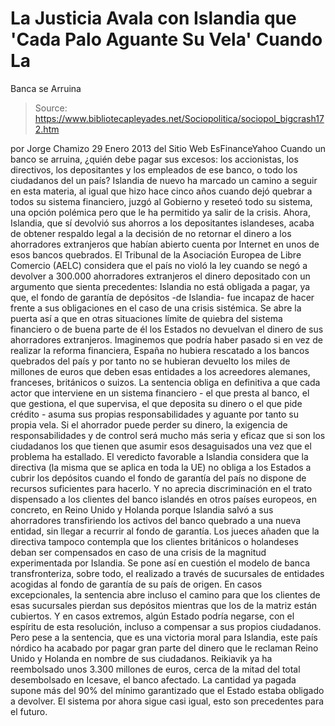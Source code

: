 # La Justicia Avala con Islandia que 'Cada Palo Aguante Su Vela' Cuando La 
Banca se Arruina

> Source: https://www.bibliotecapleyades.net/Sociopolitica/sociopol_bigcrash172.htm

por Jorge Chamizo
29 Enero 2013
del Sitio Web
EsFinanceYahoo
Cuando un banco se arruina, ¿quién debe pagar sus excesos: los accionistas,
los directivos, los depositantes y los empleados de ese banco, o todo los
ciudadanos del un país?
Islandia de nuevo ha marcado un camino a seguir en
esta materia, al igual que hizo hace cinco años cuando dejó quebrar a todos
su sistema financiero, juzgó al Gobierno y reseteó todo su sistema, una
opción polémica pero que le ha permitido ya salir de la crisis.
Ahora, Islandia, que sí devolvió sus ahorros a los depositantes islandeses,
acaba de obtener
respaldo legal a la decisión de no retornar el dinero a los
ahorradores extranjeros que habían abierto cuenta por Internet en unos de
esos bancos quebrados.
El Tribunal de la Asociación Europea de Libre Comercio (AELC) considera que
el país no violó la ley cuando se negó a devolver a 300.000 ahorradores
extranjeros el dinero depositado con un argumento que sienta precedentes:
Islandia no está obligada a pagar, ya que, el fondo de garantía de depósitos
-de Islandia- fue incapaz de hacer frente a sus obligaciones en el caso de
una crisis sistémica.
Se abre la puerta así a que en otras situaciones
límite de quiebra del sistema financiero o de buena parte de él los Estados
no devuelvan el dinero de sus ahorradores extranjeros.
Imaginemos que podría
haber pasado si en vez de realizar la reforma financiera, España no hubiera
rescatado a los bancos quebrados del país y por tanto no se hubieran
devuelto los miles de millones de euros que deben esas entidades a los
acreedores alemanes, franceses, británicos o suizos.
La sentencia obliga en definitiva a que cada actor que interviene en un
sistema financiero - el que presta al banco, el que gestiona, el que
supervisa, el que deposita su dinero o el que pide crédito - asuma sus
propias responsabilidades y aguante por tanto su propia vela.
Si el
ahorrador puede perder su dinero, la exigencia de responsabilidades y de
control será mucho más seria y eficaz que si son los ciudadanos los que
tienen que asumir esos desaguisados una vez que el problema ha estallado.
El veredicto favorable a Islandia considera que la directiva (la misma que
se aplica en toda la UE) no obliga a los Estados a cubrir los depósitos
cuando el fondo de garantía del país no dispone de recursos suficientes para
hacerlo.
Y no aprecia discriminación en el trato dispensado a los clientes
del banco islandés en otros países europeos, en concreto, en Reino Unido y
Holanda porque Islandia salvó a sus ahorradores transfiriendo los activos
del banco quebrado a una nueva entidad, sin llegar a recurrir al fondo de
garantía.
Los jueces añaden que la directiva tampoco contempla que los clientes
británicos o holandeses deban ser compensados en caso de una crisis de la
magnitud experimentada por Islandia. Se pone así en cuestión el modelo de
banca transfronteriza, sobre todo, el realizado a través de sucursales de
entidades acogidas al fondo de garantía de su país de origen.
En casos excepcionales, la sentencia abre incluso el camino para que los
clientes de esas sucursales pierdan sus depósitos mientras que los de la
matriz están cubiertos.
Y en casos extremos, algún Estado podría negarse,
con el espíritu de esta resolución, incluso a compensar a sus propios
ciudadanos.
Pero pese a la sentencia, que es una victoria moral para Islandia, este país
nórdico ha acabado por pagar gran parte del dinero que le reclaman Reino
Unido y Holanda en nombre de sus ciudadanos.
Reikiavik ya ha reembolsado
unos 3.300 millones de euros, cerca de la mitad del total desembolsado en
Icesave, el banco afectado. La cantidad ya pagada supone más del 90% del
mínimo garantizado que el Estado estaba obligado a devolver.
El sistema por ahora sigue casi igual, esto son
precedentes para el futuro.
